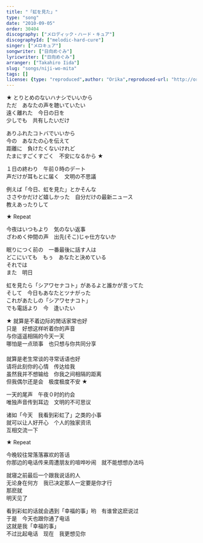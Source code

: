 ```yaml
---
title: "「虹を見た」"
type: "song"
date: "2010-09-05"
order: 30404
discography: ["メロディック・ハード・キュア"]
discographyId: ["melodic-hard-cure"]
singer: ["メロキュア"]
songwriter: ["日向めぐみ"]
lyricwriter: ["日向めぐみ"]
arranger: ["Takahiro Iida"]
slug: "songs/niji-wo-mita"
tags: []
license: {type: "reproduced",author: "Orika",reproduced-url: "http://orikamushi.myweb.hinet.net/",reproduced-website: "織歌蟲網站"}
---
```


★ とりとめのないハナシでいいから   
ただ　あなたの声を聴いていたい   
遠く離れた　今日の日を   
少しでも　共有したいだけ   
  
ありふれたコトバでいいから   
今の　あなたの心を伝えて   
距離に　負けたくないけれど   
たまにすごくすごく　不安になるから ★   
  
１日の終わり　午前０時のデート   
声だけが耳もとに届く　文明の不思議   
  
例えば「今日、虹を見た」とかそんな   
ささやかだけど嬉しかった　自分だけの最新ニュース   
教えあったりして   
  
★ Repeat   
  
今夜はいつもより　気のない返事   
ざわめく仲間の声　出先(そこ)じゃ仕方ないか   
  
眠りにつく前の　一番最後に話す人は   
どこにいても　もぅ　あなたと決めている   
それでは   
また　明日   
  
虹を見たら「シアワセナコト」があるよと誰かが言ってた   
そして　今日もあなたとツナがった   
これがあたしの「シアワセナコト」   
でも電話より　今　逢いたい  
  
★ 就算是不着边际的閒话家常也好  
只是　好想这样听着你的声音  
与你遥遥相隔的今天一天  
哪怕是一点琐事　也只想与你共同分享  
　  
就算是老生常谈的寻常话语也好  
请将此刻你的心情　传达给我  
虽然我并不想输给　你我之间相隔的距离  
但我偶尔还是会　极度极度不安 ★   
  
一天的尾声　午夜０时的约会  
唯独声音传到耳边　文明的不可思议  
  
诸如「今天　我看到彩虹了」之类的小事  
就可以让人好开心　个人的独家资讯  
互相交流一下  
  
★ Repeat   
  
今晚较往常落落寡欢的答话  
你那边的电话传来周遭朋友的喧哗吵闹　就不能想想办法吗  
  
就寝之前最后一个跟我说话的人  
无论身在何方　我已决定那人一定要是你才行  
那麽就  
明天见了  
  
看到彩虹的话就会遇到「幸福的事」哟　有谁曾这麽说过  
于是　今天也跟你通了电话  
这就是我「幸福的事」   
不过比起电话　现在　我更想见你
